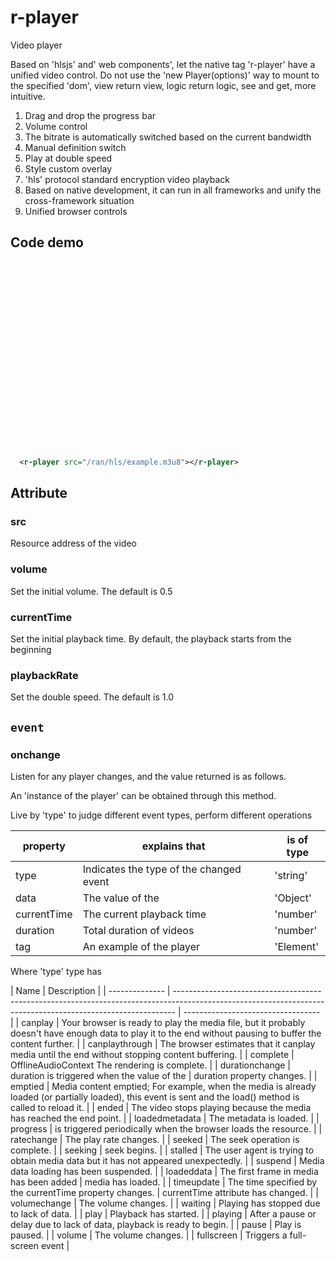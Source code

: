 # r-player

Video player

Based on 'hlsjs' and' web components', let the native tag 'r-player' have a unified video control.
Do not use the 'new Player(options)' way to mount to the specified 'dom', view return view, logic return logic, see and get, more intuitive.

1. Drag and drop the progress bar
2. Volume control
3. The bitrate is automatically switched based on the current bandwidth
4. Manual definition switch
5. Play at double speed
6. Style custom overlay
7. 'hls' protocol standard encryption video playback
8. Based on native development, it can run in all frameworks and unify the cross-framework situation
9. Unified browser controls

## Code demo

<r-player style="display: block;width:100%;max-width:600px;height:300px;" src="/ran/hls/example.m3u8"></r-player>

```xml
  <r-player src="/ran/hls/example.m3u8"></r-player>
```

## Attribute

### src

Resource address of the video

### volume

Set the initial volume. The default is 0.5

### currentTime

Set the initial playback time. By default, the playback starts from the beginning

### playbackRate

Set the double speed. The default is 1.0

## `event`

### onchange

Listen for any player changes, and the value returned is as follows.

An 'instance of the player' can be obtained through this method.

Live by 'type' to judge different event types, perform different operations

| property    | explains that                           | is of type |
| ----------- | --------------------------------------- | ---------- |
| type        | Indicates the type of the changed event | 'string'   |
| data        | The value of the                        | 'Object'   |
| currentTime | The current playback time               | 'number'   |
| duration    | Total duration of videos                | 'number'   |
| tag         | An example of the player                | 'Element'  |

Where 'type' type has

| Name           | Description                                                                                                                                                  |
| -------------- | ------------------------------------------------------------------------------------------------------------------------------------------------------------ | ---------------------------------- |
| canplay        | Your browser is ready to play the media file, but it probably doesn't have enough data to play it to the end without pausing to buffer the content further.  |
| canplaythrough | The browser estimates that it canplay media until the end without stopping content buffering.                                                                |
| complete       | OfflineAudioContext The rendering is complete.                                                                                                               |
| durationchange | duration is triggered when the value of the                                                                                                                  | duration property changes.         |
| emptied        | Media content emptied; For example, when the media is already loaded (or partially loaded), this event is sent and the load() method is called to reload it. |
| ended          | The video stops playing because the media has reached the end point.                                                                                         |
| loadedmetadata | The metadata is loaded.                                                                                                                                      |
| progress       | is triggered periodically when the browser loads the resource.                                                                                               |
| ratechange     | The play rate changes.                                                                                                                                       |
| seeked         | The seek operation is complete.                                                                                                                              |
| seeking        | seek begins.                                                                                                                                                 |
| stalled        | The user agent is trying to obtain media data but it has not appeared unexpectedly.                                                                          |
| suspend        | Media data loading has been suspended.                                                                                                                       |
| loadeddata     | The first frame in media has been added                                                                                                                      | media has loaded.                  |
| timeupdate     | The time specified by the currentTime property changes.                                                                                                      | currentTime attribute has changed. |
| volumechange   | The volume changes.                                                                                                                                          |
| waiting        | Playing has stopped due to lack of data.                                                                                                                     |
| play           | Playback has started.                                                                                                                                        |
| playing        | After a pause or delay due to lack of data, playback is ready to begin.                                                                                      |
| pause          | Play is paused.                                                                                                                                              |
| volume         | The volume changes.                                                                                                                                          |
| fullscreen     | Triggers a full-screen event                                                                                                                                 |
